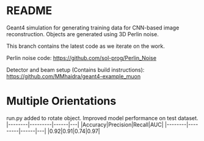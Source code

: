 # README
Geant4 simulation for generating training data for CNN-based image reconstruction.
Objects are generated using 3D Perlin noise.

This branch contains the latest code as we iterate on the work.

Perlin noise code: https://github.com/sol-prog/Perlin_Noise

Detector and beam setup (Contains build instructions): https://github.com/MMhaidra/geant4-example_muon

# Multiple Orientations
run.py added to rotate object.
Improved model performance on test dataset.
|--------|---------|------|---|
|Accuracy|Precision|Recall|AUC|
|--------|---------|------|---|
|0.92|0.91|0.74|0.97|
